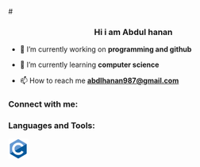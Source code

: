 #<h3 align="center">Hi i am Abdul hanan</h3>

- 🔭 I’m currently working on **programming and github**

- 🌱 I’m currently learning **computer science**

- 📫 How to reach me **abdlhanan987@gmail.com**

<h3 align="left">Connect with me:</h3>
<p align="left">
</p>

<h3 align="left">Languages and Tools:</h3>
<p align="left"> <a href="https://www.cprogramming.com/" target="_blank" rel="noreferrer"> <img src="https://raw.githubusercontent.com/devicons/devicon/master/icons/c/c-original.svg" alt="c" width="40" height="40"/> </a> </p>
